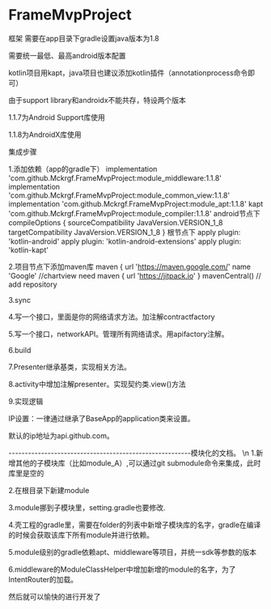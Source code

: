 # FrameMvpProject
框架
需要在app目录下gradle设置java版本为1.8

需要统一最低、最高android版本配置

kotlin项目用kapt，java项目也建议添加kotlin插件（annotationprocess命令即可）

由于support library和androidx不能共存，特设两个版本

1.1.7为Android Support库使用

1.1.8为AndroidX库使用

集成步骤

1.添加依赖（app的gradle下）
implementation 'com.github.Mckrgf.FrameMvpProject:module_middleware:1.1.8'
implementation 'com.github.Mckrgf.FrameMvpProject:module_common_view:1.1.8'
implementation 'com.github.Mckrgf.FrameMvpProject:module_apt:1.1.8'
kapt 'com.github.Mckrgf.FrameMvpProject:module_compiler:1.1.8'
android节点下
    compileOptions {
        sourceCompatibility JavaVersion.VERSION_1_8
        targetCompatibility JavaVersion.VERSION_1_8
    }
根节点下
apply plugin: 'kotlin-android'
apply plugin: 'kotlin-android-extensions'
apply plugin: 'kotlin-kapt'

2.项目节点下添加maven库
        maven {
            url 'https://maven.google.com/'
            name 'Google'
            //chartview need
            maven { url 'https://jitpack.io' }
            mavenCentral() // add repository
            
3.sync

4.写一个接口，里面是你的网络请求方法。加注解contractfactory

5.写一个接口，networkAPI。管理所有网络请求。用apifactory注解。

6.build

7.Presenter继承基类，实现相关方法。

8.activity中增加注解presenter。实现契约类.view()方法

9.实现逻辑

IP设置：一律通过继承了BaseApp的application类来设置。

默认的ip地址为api.github.com。


--------------------------------------------------------模块化的文档。
\n
1.新增其他的子模块库（比如module_A）,可以通过git submodule命令来集成，此时库里是空的

2.在根目录下新建module

3.module挪到子模块里，setting.gradle也要修改.

4.壳工程的gradle里，需要在folder的列表中新增子模块库的名字，gradle在编译的时候会获取该库下所有module并进行依赖。

5.module级别的gradle依赖apt、middleware等项目，并统一sdk等参数的版本

6.middleware的ModuleClassHelper中增加新增的module的名字，为了IntentRouter的加载。

然后就可以愉快的进行开发了



